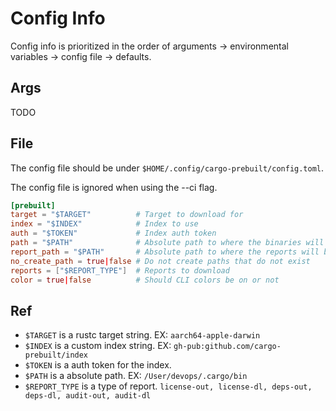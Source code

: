 # Config Info

Config info is prioritized in the order of arguments -> environmental variables -> config file -> defaults.

## Args

TODO

## File

The config file should be under ```$HOME/.config/cargo-prebuilt/config.toml```.

The config file is ignored when using the --ci flag.

```toml
[prebuilt]
target = "$TARGET"          # Target to download for
index = "$INDEX"            # Index to use
auth = "$TOKEN"             # Index auth token
path = "$PATH"              # Absolute path to where the binaries will be installed
report_path = "$PATH"       # Absolute path to where the reports will be put
no_create_path = true|false # Do not create paths that do not exist
reports = ["$REPORT_TYPE"]  # Reports to download
color = true|false          # Should CLI colors be on or not
```

## Ref

- ```$TARGET``` is a rustc target string. EX: ```aarch64-apple-darwin```
- ```$INDEX``` is a custom index string. EX: ```gh-pub:github.com/cargo-prebuilt/index```
- ```$TOKEN``` is a auth token for the index.
- ```$PATH``` is a absolute path. EX: ```/User/devops/.cargo/bin```
- ```$REPORT_TYPE``` is a type of report. ```license-out, license-dl, deps-out, deps-dl, audit-out, audit-dl```
